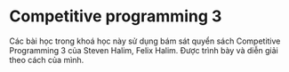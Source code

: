 # Competitive programming 3 

Các bài học trong khoá học này sử dụng bám sát quyển sách Competitive Programming 3 của Steven Halim, Felix Halim.
Được trình bày và diễn giải theo cách của mình.
